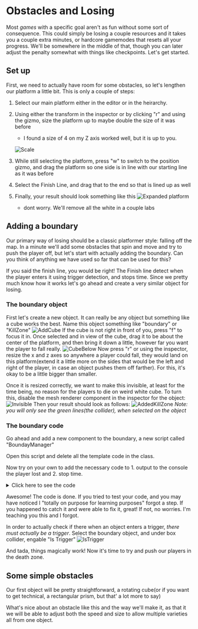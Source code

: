 # Obstacles and Losing
Most _games_ with a specific goal aren't as fun without some sort of consequence. This could simply be losing a couple resources and it takes you a couple extra minutes, or hardcore gamemodes that resets all your progress. We'll be somewhere in the middle of that, though you can later adjust the penalty somewhat with things like checkpoints. Let's get started.

## Set up
First,  we need to actually have room for some obstacles, so let's lengthen our platform a little bit. This is only a couple of steps:
1. Select our main platform either in the editor or in the heirarchy.
2. Using either the transform in the inspector or by clicking "r" and using the gizmo, size the platform up to maybe double the size of it was before
    - I found a size of 4 on my Z axis worked well, but it is up to you.
      
    ![Scale](https://github.com/mbeale0/Unity-Intro-Project/assets/74221606/4a602198-34cc-4495-b576-cc6411b5e26f)

3. While still selecting the platform, press "w" to switch to the position gizmo, and drag the platform so one side is in line with our starting line as it was before
4. Select the Finish Line, and drag that to the end so that is lined up as well
5. Finally, your result should look something like this
    ![Expanded platform](https://github.com/mbeale0/Unity-Intro-Project/assets/74221606/6c777364-9873-41a9-bfa6-9534088bca42)
   - dont worry. We'll remove all the white in a couple labs

## Adding a boundary
Our primary way of losing should be a classic platformer style: falling off the map. In a minute we'll add some obstacles that spin and move and try to push the player off, but let's start with actually adding the boundary. Can you think of anything we have used so far that can be used for this?

If you said the finish line, you would be right! The Finish line detect when the player enters it using trigger detection, and stops time. Since we pretty much know how it works let's go ahead and create a very similar object for losing.

### The boundary object
First let's create a new object. It can really be any object but something like a cube works the best. Name this object something like "boundary" or "KillZone"
![AddCube](https://github.com/mbeale0/Unity-Intro-Project/assets/74221606/fa11d179-c95b-4a2c-ac0a-0f1d4da39db4)
If the cube is not right in front of you, press "f" to focus it in. Once selected and in view of the cube, drag it to be about the center of the platform, and then bring it down a little, however far you want the player to fall really.
![CubeBelow](https://github.com/mbeale0/Unity-Intro-Project/assets/74221606/f1dcd476-59c3-49ae-9f6f-8789e0e53978)
Now press "r" or using the inspector, resize the x and z axes so anywhere a player could fall, they would land on this platform(extend it a little more on the sides that would be the left and right of the player, in case an object pushes them off farther). For this, it's okay to be a little bigger than smaller.

Once it is resized correctly, we want to make this invisible, at least for the time being, no reason for the players to die on weird white cube. To turn this, disable the mesh renderer component in the inspector for the object:
![Invisible](https://github.com/mbeale0/Unity-Intro-Project/assets/74221606/101db42c-ac57-41a1-9143-6f4198c98151)
Then your result should look as follows:
![AddedKillZone](https://github.com/mbeale0/Unity-Intro-Project/assets/74221606/0bf7fb67-1d8b-44a1-9794-2881f6353b26)
_Note: you will only see the green lines(the collider), when selected on the object_

### The boundary code
Go ahead and add a new component to the boundary, a new script called "BoundayManager"

Open this script and delete all the template code in the class. 

Now try on your own to add the necessary code to 1. output to the console the player lost and 2. stop time.

<details><summary> Click here to see the code</summary>
    
    private void OnTriggerEnter(Collider other)
    {
        Debug.Log("You lose!");
        Time.timeScale = 0;
    } 
</details>

Awesome! The code is done. If you tried to test your code, and you may have noticed I "totally on purpose for learning purposes" forgot a step. If you happened to catch it and were able to fix it, great! If not, no worries. I'm teaching you this and I forgot.

In order to actually check if there when an object enters a trigger, _there must actually be a trigger_. Select the boundary object, and under box collider, engable "Is Trigger"
![IsTrigger](https://github.com/mbeale0/Unity-Intro-Project/assets/74221606/19e0a5d4-b15d-4d2c-940f-078f04cee767)

And tada, things magically work! Now it's time to try and push our players in the death zone.

## Some simple obstacles
Our first object will be pretty straightforward, a rotating cube(or if you want to get technical, a rectangular prism, but that' a lot more to say)

What's nice about an obstacle like this and the way we'll make it, as that it we will be able to adjust both the speed and size to allow multiple varieties all from one object.



